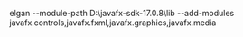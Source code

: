 elgan
--module-path D:\javafx-sdk-17.0.8\lib --add-modules javafx.controls,javafx.fxml,javafx.graphics,javafx.media
